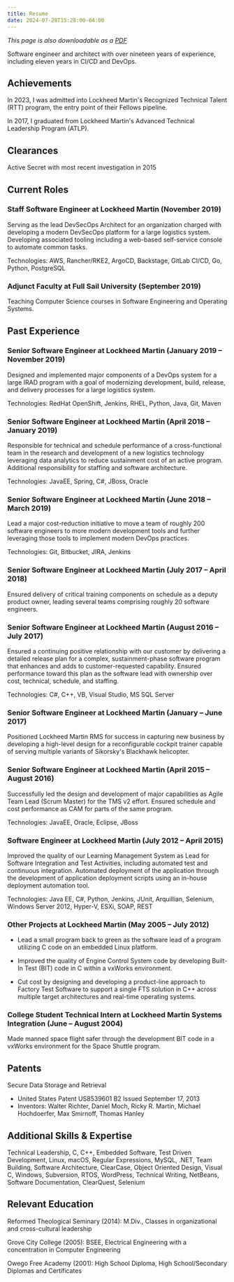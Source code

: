 ```yaml
---
title: Resume
date: 2024-07-28T15:28:00-04:00
---
```


_This page is also downloadable as a [PDF](resume.pdf)_

Software engineer and architect with over nineteen years of
experience, including eleven years in CI/CD and DevOps.

## Achievements

In 2023, I was admitted into Lockheed Martin's Recognized Technical
Talent (RTT) program, the entry point of their Fellows pipeline.

In 2017, I graduated from Lockheed Martin's Advanced Technical
Leadership Program (ATLP).

## Clearances

Active Secret with most recent investigation in 2015

## Current Roles

### Staff Software Engineer at Lockheed Martin (November 2019)

Serving as the lead DevSecOps Architect for an organization charged
with developing a modern DevSecOps platform for a large logistics
system.
Developing associated tooling including a web-based self-service
console to automate common tasks.

Technologies: AWS, Rancher/RKE2, ArgoCD, Backstage, GitLab CI/CD, Go,
Python, PostgreSQL

### Adjunct Faculty at Full Sail University (September 2019)

Teaching Computer Science courses in Software Engineering and
Operating Systems.

## Past Experience

### Senior Software Engineer at Lockheed Martin (January 2019 – November 2019)

Designed and implemented major components of a DevOps system for a large IRAD
program with a goal of modernizing development, build, release, and delivery
processes for a large logistics system.

Technologies: RedHat OpenShift, Jenkins, RHEL, Python, Java, Git,
Maven

### Senior Software Engineer at Lockheed Martin (April 2018 – January 2019)

Responsible for technical and schedule performance of a cross-functional
team in the research and development of a new logistics technology leveraging
data analytics to reduce sustainment cost of an active program.
Additional responsibility for staffing and software architecture.

Technologies: JavaEE, Spring, C#, JBoss, Oracle

### Senior Software Engineer at Lockheed Martin (June 2018 – March 2019)

Lead a major cost-reduction initiative to move a team of roughly 200 software
engineers to more modern development tools and further leveraging those tools to
implement modern DevOps practices.

Technologies: Git, Bitbucket, JIRA, Jenkins

### Senior Software Engineer at Lockheed Martin (July 2017 – April 2018)

Ensured delivery of critical training components on schedule as a deputy product
owner, leading several teams comprising roughly 20 software engineers.

### Senior Software Engineer at Lockheed Martin (August 2016 – July 2017)

Ensured a continuing positive relationship with our customer by delivering a
detailed release plan for a complex, sustainment-phase software program that
enhances and adds to customer-requested capability.
Ensured performance toward this plan as the software lead with ownership over
cost, technical, schedule, and staffing.

Technologies: C#, C++, VB, Visual Studio, MS SQL Server

### Senior Software Engineer at Lockheed Martin (January – June 2017)

Positioned Lockheed Martin RMS for success in capturing new business by developing
a high-level design for a reconfigurable cockpit trainer capable of serving
multiple variants of Sikorsky's Blackhawk helicopter.

### Senior Software Engineer at Lockheed Martin (April 2015 – August 2016)

Successfully led the design and development of major capabilities as Agile Team
Lead (Scrum Master) for the TMS v2 effort.
Ensured schedule and cost performance as CAM for parts of the same program.

Technologies: JavaEE, Oracle, Eclipse, JBoss

### Software Engineer at Lockheed Martin (July 2012 – April 2015)

Improved the quality of our Learning Management System as Lead for Software
Integration and Test Activities, including automated test and continuous integration.
Automated deployment of the application through the development of application
deployment scripts using an in-house deployment automation tool.

Technologies: Java EE, C#, Python, Jenkins, JUnit, Arquillian, Selenium, Windows
Server 2012, Hyper-V, ESXi, SOAP, REST

### Other Projects at Lockheed Martin (May 2005 – July 2012)

- Lead a small program back to green as the software lead of a
  program utilizing C code on an embedded Linux platform.

- Improved the quality of Engine Control System code by developing
  Built-In Test (BIT) code in C within a vxWorks environment.

- Cut cost by designing and developing a product-line approach to
  Factory Test Software to support a single FTS solution in C++
  across multiple target architectures and real-time operating
  systems.

### College Student Technical Intern at Lockheed Martin Systems Integration (June – August 2004)

Made manned space flight safer through the development BIT code in a vxWorks environment
for the Space Shuttle program.

## Patents

Secure Data Storage and Retrieval

- United States Patent US8539601 B2 Issued September 17, 2013
- Inventors: Walter Richter, Daniel Moch, Ricky R. Martin, Michael
  Hochdoerfer, Max Smirnoff, Thomas Hanley

## Additional Skills & Expertise

Technical Leadership, C, C++, Embedded Software, Test Driven Development, Linux,
macOS, Regular Expressions, MySQL, .NET, Team Building, Software Architecture,
ClearCase, Object Oriented Design, Visual C, Windows, Subversion, RTOS, WordPress,
Technical Writing, NetBeans, Software Documentation, ClearQuest, Selenium

## Relevant Education

Reformed Theological Seminary (2014): M.Div., Classes in organizational and
cross-cultural leadership

Grove City College (2005): BSEE, Electrical Engineering with a concentration
in Computer Engineering

Owego Free Academy (2001): High School Diploma, High School/Secondary Diplomas
and Certificates
